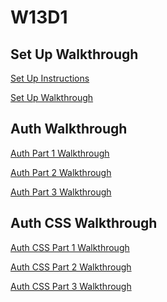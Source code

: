 # W13D1

## Set Up Walkthrough

[Set Up Instructions]

[Set Up Walkthrough]

## Auth Walkthrough

[Auth Part 1 Walkthrough]

[Auth Part 2 Walkthrough]

[Auth Part 3 Walkthrough]

## Auth CSS Walkthrough

[Auth CSS Part 1 Walkthrough]

[Auth CSS Part 2 Walkthrough]

[Auth CSS Part 3 Walkthrough]

[Set Up Instructions]: ./setup-instructions.md
[Set Up Walkthrough]: https://drive.google.com/file/d/10O2W68gt1wh8ptTDJ_OO49Kd7I7vIU6y/view?usp=sharing
[Auth Part 1 Walkthrough]: https://drive.google.com/file/d/171OhUYsA0cTt8jGCgYvk7F1l1qbpVNxo/view?usp=sharing
[Auth Part 2 Walkthrough]: https://drive.google.com/file/d/1Yfmdsgf6jFhfwULC0WEkCFEdj4SktDbo/view?usp=sharing
[Auth Part 3 Walkthrough]: https://drive.google.com/file/d/1LW-sSrhB-fKjoYd1dC_rEXLiBf_D1JDD/view?usp=sharing
[Auth CSS Part 1 Walkthrough]: https://drive.google.com/file/d/1UNx6HJvD5IeOgX01MO5veXohZ3gWBndv/view?usp=sharing
[Auth CSS Part 2 Walkthrough]: https://drive.google.com/file/d/1D61Tj2wXtsZX_upmpQZkYvTt0r9o3zAG/view?usp=sharing
[Auth CSS Part 3 Walkthrough]: %20https://drive.google.com/file/d/1vv4iRqFe-3Badf-w3ytuXpbMj7TbdR1y/view?usp=sharing